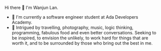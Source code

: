 Hi there 👋 I'm Wanjun Lan.

- 🌱 I'm currently a software engineer student at Ada Developers Academy.
- 🤔 Intrigued by travelling, photography, music, logic thinking, programming, fabulous food and even better conversations. Seeking to be inspired, to envision the unlikely, to work hard for things that are worth it, and to be surrounded by those who bring out the best in me.


